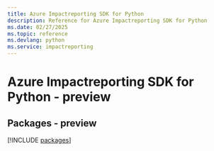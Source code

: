 ```yaml
---
title: Azure Impactreporting SDK for Python
description: Reference for Azure Impactreporting SDK for Python
ms.date: 02/27/2025
ms.topic: reference
ms.devlang: python
ms.service: impactreporting
---
```

# Azure Impactreporting SDK for Python - preview
## Packages - preview
[!INCLUDE [packages](impactreporting-index.md)]
